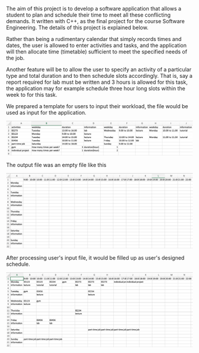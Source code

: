 

The aim of this project is to develop a software application that allows a student to plan and schedule their time to meet all these conflicting demands. 
It written with C++, as the final project for the course Software Engineering. The details of this project is explained below. 

Rather than being a rudimentary calendar that simply records times and dates, the user is allowed to enter activities and tasks, 
and the application will then allocate time (timetable) sufficient to meet the specified needs of the job. 

Another feature will be to allow the user to specify an activity of a particular type and total duration and to then schedule slots accordingly.
That is, say a report required for lab must be written and 3 hours is allowed for this task, 
the application may for example schedule three hour long slots within the week to for this task. 

We prepared a template for users to input their workload, the file would be used as input for the application.

<img src="resources/input.jpg" width="700">

The output file was an empty file like this

<img src="resources/empty_output.jpg" width="700">

After processing user's input file, it would be filled up as user's designed schedule.

<img src="resources/output_result.jpg" width="700">
